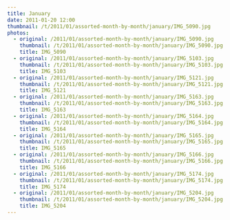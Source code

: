 ```yaml
---
title: January
date: 2011-01-20 12:00
thumbnail: /t/2011/01/assorted-month-by-month/january/IMG_5090.jpg
photos:
  - original: /2011/01/assorted-month-by-month/january/IMG_5090.jpg
    thumbnail: /t/2011/01/assorted-month-by-month/january/IMG_5090.jpg
    title: IMG_5090
  - original: /2011/01/assorted-month-by-month/january/IMG_5103.jpg
    thumbnail: /t/2011/01/assorted-month-by-month/january/IMG_5103.jpg
    title: IMG_5103
  - original: /2011/01/assorted-month-by-month/january/IMG_5121.jpg
    thumbnail: /t/2011/01/assorted-month-by-month/january/IMG_5121.jpg
    title: IMG_5121
  - original: /2011/01/assorted-month-by-month/january/IMG_5163.jpg
    thumbnail: /t/2011/01/assorted-month-by-month/january/IMG_5163.jpg
    title: IMG_5163
  - original: /2011/01/assorted-month-by-month/january/IMG_5164.jpg
    thumbnail: /t/2011/01/assorted-month-by-month/january/IMG_5164.jpg
    title: IMG_5164
  - original: /2011/01/assorted-month-by-month/january/IMG_5165.jpg
    thumbnail: /t/2011/01/assorted-month-by-month/january/IMG_5165.jpg
    title: IMG_5165
  - original: /2011/01/assorted-month-by-month/january/IMG_5166.jpg
    thumbnail: /t/2011/01/assorted-month-by-month/january/IMG_5166.jpg
    title: IMG_5166
  - original: /2011/01/assorted-month-by-month/january/IMG_5174.jpg
    thumbnail: /t/2011/01/assorted-month-by-month/january/IMG_5174.jpg
    title: IMG_5174
  - original: /2011/01/assorted-month-by-month/january/IMG_5204.jpg
    thumbnail: /t/2011/01/assorted-month-by-month/january/IMG_5204.jpg
    title: IMG_5204
---
```

